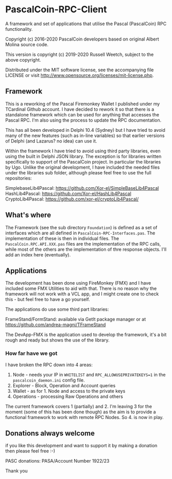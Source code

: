 # PascalCoin-RPC-Client
A framework and set of applications that utilise the Pascal (PascalCoin) RPC functionality.

Copyright (c) 2016-2020 PascalCoin developers based on original Albert Molina source code.

This version is copyright (c) 2019-2020 Russell Weetch, subject to the above copyright.
    
Distributed under the MIT software license, see the accompanying file LICENSE or visit http://www.opensource.org/licenses/mit-license.php.  

## Framework
This is a reworking of the Pascal Firemonkey Wallet I published under my TCardinal Github account. I have decided to rework it so that there is a standalone framework which can be used for anything that accesses the Pascal RPC. I'm also using the process to update the RPC documentation.

This has all been developed in Delphi 10.4 (Sydney) but I have tried to avoid many of the new features (such as in-line variables) so that earlier versions of Delphi (and Lazarus? no idea) can use it.

Within the framework I have tried to avoid using third party libraries, even using the built in Delphi JSON library. The exception is for libraries written specifically to support of the PascalCoin project. In particular the libraries by Ugo. Unlike the original development, I have included the needed files under the libraries sub folder, although please feel free to use the full repositories:

SimplebaseLib4Pascal: https://github.com/Xor-el/SimpleBaseLib4Pascal
HashLib4Pascal: https://github.com/Xor-el/HashLib4Pascal
CryptoLib4Pascal: https://github.com/xor-el/cryptoLib4Pascal/

## What's where

The Framework (see the sub directory `Foundation`) is defined as a set of interfaces which are all defined in `PascalCoin-RPC-Interfaces.pas`. The implementation of these is then in individual files. The `PascalCoin.RPC.API.XXX.pas` files are the implementation of the RPC calls, while most of the others are the implementation of thre response objects. I'll add an index here (eventually).

## Applications
The development has been done using FireMonkey (FMX) and I have included some FMX Utilities to aid with that. There is no reason why the framework will not work with a VCL app, and I might create one to check this - but feel free to have a go yourself.

The applications do use some third part libraries:

FrameStand/FormStand: available via GetIt package manager or at https://github.com/andrea-magni/TFrameStand

The DevApp-FMX is the application used to develop the framework, it's a bit rough and ready but shows the use of the library.

### How far have we got

I have broken the RPC down into 4 areas:

1. Node - needs your IP in `WHITELIST` and `RPC_ALLOWUSEPRIVATEKEYS=1` in the `pascalcoin_daemon.ini` config file.
2. Explorer - Block, Operation and Account queries
3. Wallet - as for 1. Node and access to the private keys
4. Operations - processing Raw Operations and others

The current framework covers 1 (partially) and 2. I'm leaving 3 for the moment (some of this has been done though) as the aim is to provide a functional framework to work with remote RPC Nodes. So 4. is now in play.

## Donations always welcome

if you like this development and want to support it by making a donation then please feel free :-)

PASC donations: PASA/Account Number 1922/23


Thank you

